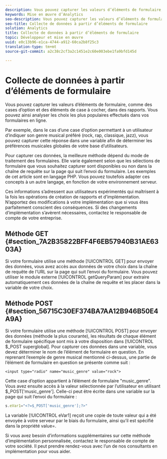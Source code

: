 ```yaml
---
description: Vous pouvez capturer les valeurs d’éléments de formulaire, comme des cases d’option et des éléments de case à cocher, dans des rapports. Vous pouvez ainsi analyser les choix les plus populaires effectués dans vos formulaires en ligne.
keywords: Mise en œuvre d’Analytics
seo-description: Vous pouvez capturer les valeurs d’éléments de formulaire, comme des cases d’option et des éléments de case à cocher, dans des rapports. Vous pouvez ainsi analyser les choix les plus populaires effectués dans vos formulaires en ligne.
seo-title: Collecte de données à partir d’éléments de formulaire
solution: Analytics
title: Collecte de données à partir d’éléments de formulaire
topic: Développeur et mise en œuvre
uuid: e0c13b96-e1ca-4744-a912-60ca2b8f25c3
translation-type: tm+mt
source-git-commit: a2c38c2cf3a2c1451e2c60e003ebe1fa9bfd145d

---
```



# Collecte de données à partir d’éléments de formulaire

Vous pouvez capturer les valeurs d’éléments de formulaire, comme des cases d’option et des éléments de case à cocher, dans des rapports. Vous pouvez ainsi analyser les choix les plus populaires effectués dans vos formulaires en ligne.

Par exemple, dans le cas d’une case d’option permettant à un utilisateur d’indiquer son genre musical préféré (rock, rap, classique, jazz), vous pouvez capturer cette réponse dans une variable afin de déterminer les préférences musicales globales de votre base d’utilisateurs.

Pour capturer ces données, la meilleure méthode dépend du mode de traitement des formulaires. Elle varie également selon que les sélections de formulaire que vous souhaitez capturer sont disponibles ou non dans la chaîne de requête sur la page qui suit l’envoi du formulaire. Les exemples de cet article sont en langage PHP. Vous pouvez toutefois adapter ces concepts à un autre langage, en fonction de votre environnement serveur.

Ces informations s’adressent aux utilisateurs expérimentés qui maîtrisent à la fois les opérations de création de rapports et d’implémentation. N’apportez des modifications à votre implémentation que si vous êtes parfaitement conscient des conséquences. Si des changements d’implémentation s’avèrent nécessaires, contactez le responsable de compte de votre entreprise.

## Méthode GET {#section_7A2B35822BFF4F6EB57940B31AE6303A}

Si votre formulaire utilise une méthode [!UICONTROL GET] pour envoyer des données, vous avez accès aux données de votre choix dans la chaîne de requête de l’URL sur la page qui suit l’envoi du formulaire. Vous pouvez utiliser le module externe [!UICONTROL getQueryParam] pour extraire automatiquement ces données de la chaîne de requête et les placer dans la variable de votre choix.

## Méthode POST {#section_56715C30EF374BA7AA12B946B50E4A9A}

Si votre formulaire utilise une méthode [!UICONTROL POST] pour envoyer des données (méthode la plus courante), les résultats de chaque élément de formulaire spécifique sont mis à votre disposition dans [!UICONTROL $_POST superglobal]. Pour capturer ces données dans une variable, vous devez déterminer le nom de l’élément de formulaire en question. En reprenant l’exemple de genre musical mentionné ci-dessus, une partie de l’élément de formulaire en question se présente comme suit :

```
<input type="radio" name="music_genre" value="rock">
```

Cette case d’option appartient à l’élément de formulaire "music_genre". Vous avez ensuite accès à la valeur sélectionnée par l’utilisateur en utilisant $_POST['music_genre']. Celle-ci peut être écrite dans une variable sur la page qui suit l’envoi du formulaire :

```js
s.eVar1="<?=$_POST['music_genre'];?>"
```

La variable [!UICONTROL eVar1] reçoit une copie de toute valeur qui a été envoyée à votre serveur par le biais du formulaire, ainsi qu’il est spécifié dans la propriété value=.

Si vous avez besoin d’informations supplémentaires sur cette méthode d’implémentation personnalisée, contactez le responsable de compte de votre société. Il peut prendre rendez-vous avec l’un de nos consultants en implémentation pour vous aider.
